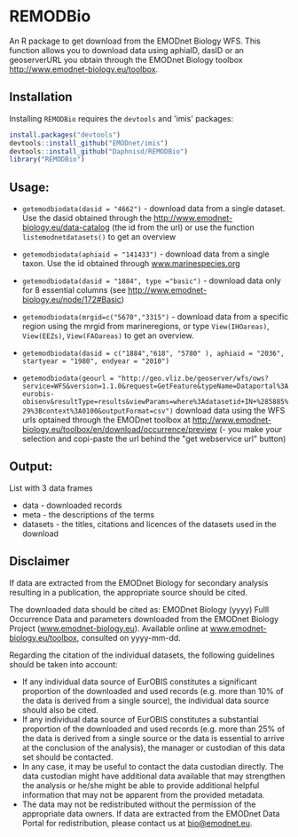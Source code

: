 # REMODBio


An R package to get download from the EMODnet Biology WFS. This function allows you to download data using aphiaID, dasID or an geoserverURL you obtain through the EMODnet Biology toolbox http://www.emodnet-biology.eu/toolbox.

## Installation

Installing `REMODBio` requires the `devtools` and 'imis' packages:

```R
install.packages("devtools")
devtools::install_github("EMODnet/imis")
devtools::install_github("Daphnisd/REMODBio")
library("REMODBio")
```

## Usage:

- `getemodbiodata(dasid = "4662")`   - download data from a single dataset. Use the dasid obtained through the http://www.emodnet-biology.eu/data-catalog (the id from the url) or use the function `listemodnetdatasets()` to get an overview

- `getemodbiodata(aphiaid = "141433")` - download data from a single taxon. Use the id obtained through www.marinespecies.org

- `getemodbiodata(dasid = "1884", type ="basic")` - download data only for 8 essential columns (see http://www.emodnet-biology.eu/node/172#Basic) 

- `getemodbiodata(mrgid=c("5670","3315")` - download data from a specific region using the mrgid from marineregions, or type `View(IHOareas)`, `View(EEZs)`, `View(FAOareas)` to get an overview.

- `getemodbiodata(dasid = c("1884","618", "5780" ), aphiaid = "2036", startyear = "1980", endyear = "2010")`

- `getemodbiodata(geourl = "http://geo.vliz.be/geoserver/wfs/ows?service=WFS&version=1.1.0&request=GetFeature&typeName=Dataportal%3Aeurobis-obisenv&resultType=results&viewParams=where%3Adatasetid+IN+%285885%29%3Bcontext%3A0100&outputFormat=csv")` download data using the WFS urls optained through the EMODnet toolbox at http://www.emodnet-biology.eu/toolbox/en/download/occurrence/preview (- you make your selection and copi-paste the url behind the "get webservice url" button)

## Output:

List with 3 data frames
- data - downloaded records
- meta - the descriptions of the terms
- datasets - the titles, citations and licences of the datasets used in the download




## Disclaimer

If data are extracted from the EMODnet Biology for secondary analysis resulting in a publication, the appropriate source should be cited.

The downloaded data should be cited as: EMODnet Biology (yyyy) Fulll Occurrence Data and parameters downloaded from the EMODnet Biology Project (www.emodnet-biology.eu). Available online at www.emodnet-biology.eu/toolbox, consulted on yyyy-mm-dd.

Regarding the citation of the individual datasets, the following guidelines should be taken into account:

- If any individual data source of EurOBIS constitutes a significant proportion of the downloaded and used records (e.g. more than 10% of the data is derived from a single source), the individual data source should also be cited.
- If any individual data source of EurOBIS constitutes a substantial proportion of the downloaded and used records (e.g. more than 25% of the data is derived from a single source or the data is essential to arrive at the conclusion of the analysis), the manager or custodian of this data set should be contacted.
- In any case, it may be useful to contact the data custodian directly. The data custodian might have additional data available that may strengthen the analysis or he/she might be able to provide additional helpful information that may not be apparent from the provided metadata.
- The data may not be redistributed without the permission of the appropriate data owners. If data are extracted from the EMODnet Data Portal for redistribution, please contact us at bio@emodnet.eu.
